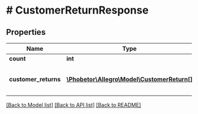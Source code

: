# # CustomerReturnResponse

## Properties

Name | Type | Description | Notes
------------ | ------------- | ------------- | -------------
**count** | **int** |  |
**customer_returns** | [**\Phobetor\Allegro\Model\CustomerReturn[]**](CustomerReturn.md) | List of matching customer returns. |

[[Back to Model list]](../../README.md#models) [[Back to API list]](../../README.md#endpoints) [[Back to README]](../../README.md)
